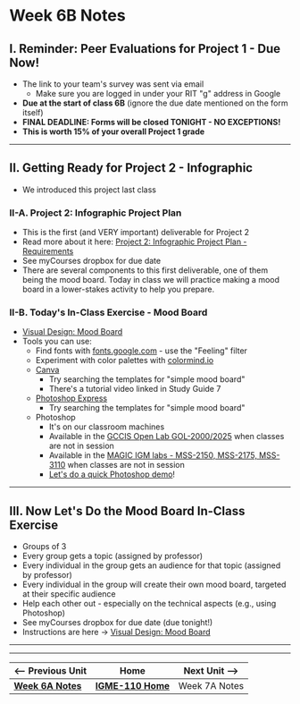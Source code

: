 # Week 6B Notes

## I. Reminder: Peer Evaluations for Project 1 - Due Now!
- The link to your team's survey was sent via email
  - Make sure you are logged in under your RIT "g" address in Google
- **Due at the start of class 6B** (ignore the due date mentioned on the form itself)
- **FINAL DEADLINE: Forms will be closed TONIGHT - NO EXCEPTIONS!**
- **This is worth 15% of your overall Project 1 grade**

---

## II. Getting Ready for Project 2 - Infographic
- We introduced this project last class

### II-A. Project 2: Infographic Project Plan 
- This is the first (and VERY important) deliverable for Project 2
- Read more about it here: [Project 2: Infographic Project Plan - Requirements](../documents/p2-infographic-selection-and-proposal.md)
- See myCourses dropbox for due date
- There are several components to this first deliverable, one of them being the mood board. Today in class we will practice making a mood board in a lower-stakes activity to help you prepare.

### II-B. Today's In-Class Exercise - Mood Board
- [Visual Design: Mood Board](https://docs.google.com/document/d/1__vvXFySYHWGtQBvBTT5-P6eJRfLBS9vpCaBKWrx0e8/edit?usp=sharing)
- Tools you can use:
  - Find fonts with [fonts.google.com](https://fonts.google.com/?categoryFilters=Feeling:%2FExpressive%2FVintage) - use the "Feeling" filter
  - Experiment with color palettes with [colormind.io](http://colormind.io/)
  - [Canva](https://www.canva.com/)
    - Try searching the templates for "simple mood board"
    - There's a tutorial video linked in Study Guide 7
  - [Photoshop Express](https://express.adobe.com/)
    - Try searching the templates for "simple mood board"
  - Photoshop
    - It's on our classroom machines
    - Available in the [GCCIS Open Lab GOL-2000/2025](https://www.rit.edu/computing/computing/school-interactive-games-and-media/resources/labs-and-technology-resources) when classes are not in session
    - Available in the [MAGIC IGM labs - MSS-2150, MSS-2175, MSS-3110](https://www.rit.edu/magic/facilities/media-and-animation-labs) when classes are not in session
    - [Let's do a quick Photoshop demo](../exercises/ps-demo-1.md)!

---

## III. Now Let's Do the Mood Board In-Class Exercise
- Groups of 3
- Every group gets a topic (assigned by professor)
- Every individual in the group gets an audience for that topic (assigned by professor)
- Every individual in the group will create their own mood board, targeted at their specific audience
- Help each other out - especially on the technical aspects (e.g., using Photoshop)
- See myCourses dropbox for due date (due tonight!)
- Instructions are here → [Visual Design: Mood Board](https://docs.google.com/document/d/1__vvXFySYHWGtQBvBTT5-P6eJRfLBS9vpCaBKWrx0e8/edit?usp=sharing)
    
---
---

| <-- Previous Unit | Home | Next Unit -->
| --- | --- | --- 
|   [**Week 6A Notes**](6A.md)  |  [**IGME-110 Home**](../) | Week 7A Notes
